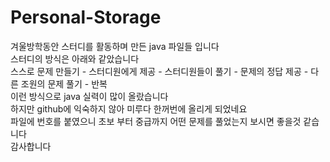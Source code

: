 # Personal-Storage
겨울방학동안 스터디를 활동하며 만든 java 파일들 입니다  
스터디의 방식은 아래와 같았습니다  
스스로 문제 만들기 - 스터디원에게 제공 - 스터디원들이 풀기 - 문제의 정답 제공 - 다른 조원의 문제 풀기 - 반복  
이런 방식으로 java 실력이 많이 올랐습니다  
하지만 github에 익숙하지 않아 미루다 한꺼번에 올리게 되었네요  
파일에 번호를 붙였으니 초보 부터 중급까지 어떤 문제를 풀었는지 보시면 좋을것 같습니다  
감사합니다
